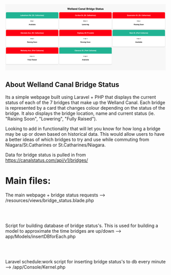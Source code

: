 


<p align="center">
  <img src="https://github.com/Ethansteip/Welland-Canal-Status/blob/master/Screen%20Shot%202020-10-27%20at%209.29.59%20AM.png" width="1500" title="hover text">
  
</p>


## About Welland Canal Bridge Status

Its a simple webpage built using Laravel + PHP that displays the current status of each of the 7 bridges that make up the Welland Canal. Each bridge is represented by a card that changes colour depending on the status of the bridge. It also displays the bridge location, name and current status (ie. "Raising Soon", "Lowering", "Fully Raised").

Looking to add in functionality that will let you know for how long a bridge may be up or down based on historical data. This would allow users to have a better ideas of which bridges to try and use while commuting from Niagara/St.Catharines or St.Catharines/Niagara.

Data for bridge status is pulled in from https://canalstatus.com/api/v1/bridges/

<h1>Main files:</h1>

<p>The main webpage + bridge status requests --> /resources/views/bridge_status.blade.php</p><br><br>
<p>Script for building database of bridge status's. This is used for building a model to approximate the time bridges are up/down --> app/Models/insertDBforEach.php</p><br><br>
<p>Laravel schedule:work script for inserting bridge status's to db every minute --> /app/Console/Kernel.php<p>
